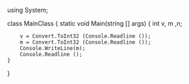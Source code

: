 using System;

class MainClass {
    static void Main(string [] args) {
       int v, m ,n;
       
        v = Convert.ToInt32 (Console.Readline ());
        m = Convert.ToInt32 (Console.Readline ());
        Console.WriteLine(m);
        Console.Readline ();
    }
}
